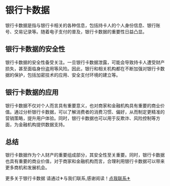# 银行卡数据

银行卡数据是指与银行卡相关的各种信息，包括持卡人的个人身份信息、银行账号、交易记录等。随着电子支付的普及，银行卡数据的重要性日益凸显。

## 银行卡数据的安全性

银行卡数据的安全性备受关注。一旦银行卡数据泄露，可能会导致持卡人遭受财产损失，甚至面临身份盗用等风险。因此，银行和相关机构都在不断加强对银行卡数据的保护，包括加密技术的应用、安全支付环境的建立等。

## 银行卡数据的应用

银行卡数据不仅对个人而言具有重要意义，也对商家和金融机构具有重要的商业价值。通过分析银行卡数据，可以了解消费者的消费习惯、偏好，从而制定更精准的营销策略，提升用户体验。同时，银行卡数据也可以用于反欺诈、风险控制等方面，为金融机构提供数据支持。

## 总结

银行卡数据作为个人财产的重要组成部分，其安全性至关重要。同时，银行卡数据也具有重要的商业价值，对于商家和金融机构而言，合理利用银行卡数据可以带来更多商机和发展机会。

更多关于银行卡数据 请通过✈与我们联系,感谢阅读！[点我联系✈](https://m.k02.cc)